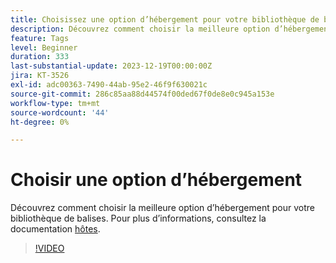 ```yaml
---
title: Choisissez une option d’hébergement pour votre bibliothèque de balises
description: Découvrez comment choisir la meilleure option d’hébergement pour votre bibliothèque de balises.
feature: Tags
level: Beginner
duration: 333
last-substantial-update: 2023-12-19T00:00:00Z
jira: KT-3526
exl-id: adc00363-7490-44ab-95e2-46f9f630021c
source-git-commit: 286c85aa88d44574f00ded67f0de8e0c945a153e
workflow-type: tm+mt
source-wordcount: '44'
ht-degree: 0%

---
```


# Choisir une option d’hébergement

Découvrez comment choisir la meilleure option d’hébergement pour votre bibliothèque de balises. Pour plus d’informations, consultez la documentation [hôtes](https://experienceleague.adobe.com/docs/experience-platform/tags/publish/hosts/hosts-overview.html?lang=fr).

>[!VIDEO](https://video.tv.adobe.com/v/3428606/?learn=on&enablevpops&captions=fre_fr)
